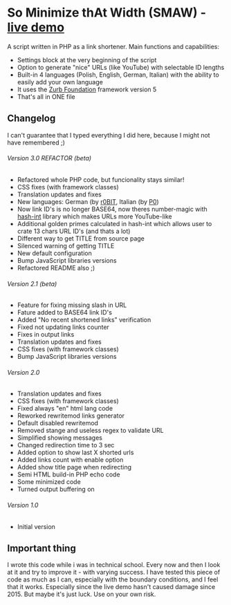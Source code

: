 ﻿# So Minimize thAt Width (SMAW) - [live demo](http://r.kucharskov.pl)
A script written in PHP as a link shortener. Main functions and capabilities:
  - Settings block at the very beginning of the script
  - Option to generate "nice" URLs (like YouTube) with selectable ID lengths
  - Built-in 4 languages (Polish, English, German, Italian) with the ability to easily add your own language
  - It uses the [Zurb Foundation](http://foundation.zurb.com/) framework version 5
  - That's all in ONE file

## Changelog
I can't guarantee that I typed everything I did here, because I might not have remembered ;)

###### Version 3.0 REFACTOR (beta)
  - Refactored whole PHP code, but funcionality stays similar!
  - CSS fixes (with framework classes)
  - Translation updates and fixes
  - New languages: German (by [r0BIT](https://twitter.com/0xr0BIT), Italian (by [P0](https://twitter.com/Pzz02))
  - Now link ID's is no longer BASE64, now theres number-magic with [hash-int](https://github.com/dmhendricks/hash-int) library which makes URLs more YouTube-like
  - Additional golden primes calculated in hash-int which allows user to crate 13 chars URL ID's (and thats a lot)
  - Different way to get TITLE from source page
  - Silenced warning of getting TITLE 
  - New default configuration
  - Bump JavaScript libraries versions
  - Refactored README also ;)

###### Version 2.1 (beta)
  - Feature for fixing missing slash in URL
  - Fature added to BASE64 link ID's
  - Added "No recent shortened links" verification
  - Fixed not updating links counter
  - Fixes in output links
  - Translation updates and fixes
  - CSS fixes (with framework classes)
  - Bump JavaScript libraries versions

###### Version 2.0
  - Translation updates and fixes
  - CSS fixes (with framework classes)
  - Fixed always "en" html lang code
  - Reworked rewritemod links generator
  - Default disabled rewritemod
  - Removed stange and useless regex to validate URL
  - Simplified showing messages
  - Changed redirection time to 3 sec
  - Added option to show last X shorted urls
  - Added links count with enable option
  - Added show title page when redirecting
  - Semi HTML build-in PHP echo code
  - Some minimized code
  - Turned output buffering on

###### Version 1.0
  - Initial version
  
## Important thing
I wrote this code while i was in technical school. Every now and then I look at it and try to improve it - with varying success. I have tested this piece of code as much as I can, especially with the boundary conditions, and I feel that it works. Especially since the live demo hasn't caused damage since 2015. But maybe it's just luck. Use on your own risk.